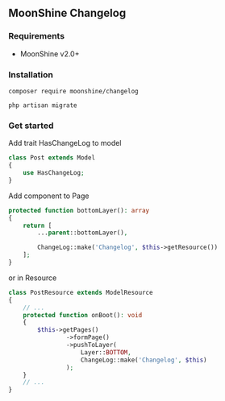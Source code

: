 ## MoonShine Changelog

### Requirements

- MoonShine v2.0+

### Installation

```shell
composer require moonshine/changelog
```

```shell
php artisan migrate
```

### Get started

Add trait HasChangeLog to model

```php
class Post extends Model
{
    use HasChangeLog;
}
```

Add component to Page

```php
protected function bottomLayer(): array
{
    return [
        ...parent::bottomLayer(),

        ChangeLog::make('Changelog', $this->getResource())
    ];
}
```

or in Resource

```php
class PostResource extends ModelResource
{
    // ...
    protected function onBoot(): void
    {
        $this->getPages()
                ->formPage()
                ->pushToLayer(
                    Layer::BOTTOM,
                    ChangeLog::make('Changelog', $this)
                );
    }
    // ...
}
```

